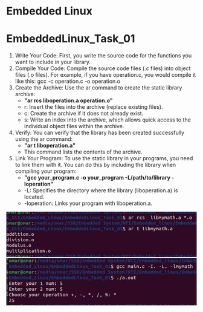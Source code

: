 # Embedded Linux

# EmbeddedLinux_Task_01

1. Write Your Code: First, you write the source code for the functions you want to include in your library.
2. Compile Your Code: Compile the source code files (.c files) into object files (.o files). For example, if you have operation.c, you would compile it like this:
   gcc -c operation.c -o operation.o
3. Create the Archive: Use the ar command to create the static library archive:
   - **"ar rcs liboperation.a operation.o"**
   - r: Insert the files into the archive (replace existing files).
   - c: Create the archive if it does not already exist.
   - s: Write an index into the archive, which allows quick access to the individual object files within the archive.
5. Verify: You can verify that the library has been created successfully using the ar command:
   - **"ar t liboperation.a"**
   - This command lists the contents of the archive.
7. Link Your Program: To use the static library in your programs, you need to link them with it. You can do this by including the library when compiling your program:
   - **"gcc your_program.c -o your_program -L/path/to/library -loperation"**
   - -L: Specifies the directory where the library (liboperation.a) is located.
   - -loperation: Links your program with liboperation.a.

![ar.jpg](./ar.jpg)
![run.jpg](./run.jpg)
